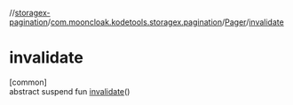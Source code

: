 //[storagex-pagination](../../../index.md)/[com.mooncloak.kodetools.storagex.pagination](../index.md)/[Pager](index.md)/[invalidate](invalidate.md)

# invalidate

[common]\
abstract suspend fun [invalidate](invalidate.md)()
